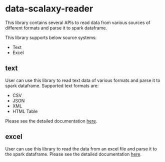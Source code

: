 # data-scalaxy-reader

This library contains several APIs to read data from various sources of different formats and parse it to spark dataframe.

This library supports below source systems:

* Text
* Excel

## text

User can use this library to read text data of various formats and parse it to spark dataframe.
Supported text formats are:

* CSV
* JSON
* XML
* HTML Table

Please see the detailed documentation [here](text/README.md).

## excel

User can use this library to read the data from an excel file and parse it to the spark dataframe.
Please see the detailed documentation [here](excel/README.md).